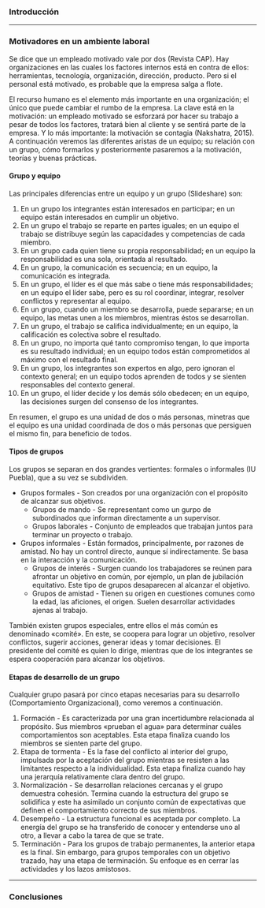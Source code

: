 ### Introducción

---

### Motivadores en un ambiente laboral

Se dice que un empleado motivado vale por dos (Revista CAP). Hay organizaciones en las cuales los factores internos está en contra de ellos: herramientas, tecnología, organización, dirección, producto. Pero si el personal está motivado, es probable que la empresa salga a flote.

El recurso humano es el elemento más importante en una organización; el único que puede cambiar el rumbo de la empresa. La clave está en la motivación: un empleado motivado se esforzará por hacer su trabajo a pesar de todos los factores, tratará bien al cliente y se sentirá parte de la empresa. Y lo más importante: la motivación se contagia (Nakshatra, 2015).  
A continuación veremos las diferentes aristas de un equipo; su relación con un grupo, cómo formarlos y posteriormente pasaremos a la motivación, teorías y buenas prácticas.

#### Grupo y equipo

Las principales diferencias entre un equipo y un grupo (Slideshare) son:

1. En un grupo los integrantes están interesados en participar; en un equipo están interesados en cumplir un objetivo.
2. En un grupo el trabajo se reparte en partes iguales; en un equipo el trabajo se distribuye según las capacidades y competencias de cada miembro.
3. En un grupo cada quien tiene su propia responsabilidad; en un equipo la responsabilidad es una sola, orientada al resultado.
4. En un grupo, la comunicación es secuencia; en un equipo, la comunicación es integrada.
5. En un grupo, el líder es el que más sabe o tiene más responsabilidades; en un equipo el líder sabe, pero es su rol coordinar, integrar, resolver conflictos y representar al equipo.
6. En un grupo, cuando un miembro se desarrolla, puede separarse; en un equipo, las metas unen a los miembros, mientras éstos se desarrollan.
7. En un grupo, el trabajo se califica individualmente; en un equipo, la calificación es colectiva sobre el resultado.
8. En un grupo, no importa qué tanto compromiso tengan, lo que importa es su resultado individual; en un equipo todos están comprometidos al máximo con el resultado final.
9. En un grupo, los integrantes son expertos en algo, pero ignoran el contexto general; en un equipo todos aprenden de todos y se sienten responsables del contexto general.
10. En un grupo, el líder decide y los demás sólo obedecen; en un equipo, las decisiones surgen del consenso de los integrantes.

En resumen, el grupo es una unidad de dos o más personas, minetras que el equipo es una unidad coordinada de dos o más personas que persiguen el mismo fin, para beneficio de todos.

#### Tipos de grupos

Los grupos se separan en dos grandes vertientes: formales o informales (IU Puebla), que a su vez se subdividen.

- Grupos formales - Son creados por una organización con el propósito de alcanzar sus objetivos.
  - Grupos de mando - Se representant como un gurpo de subordinados que informan directamente a un supervisor.
  - Grupos laborales - Conjunto de empleados que trabajan juntos para terminar un proyecto o trabajo.
- Grupos informales - Están formados, principalmente, por razones de amistad. No hay un control directo, aunque sí indirectamente. Se basa en la interacción y la comunicación.
  - Grupos de interés - Surgen cuando los trabajadores se reúnen para afrontar un objetivo en común, por ejemplo, un plan de jubilación equitativo. Este tipo de grupos desaparecen al alcanzar el objetivo.
  - Grupos de amistad - Tienen su origen en cuestiones comunes como la edad, las aficiones, el origen. Suelen desarrollar actividades ajenas al trabajo.

También existen grupos especiales, entre ellos el más común es denominado «comité». En este, se coopera para lograr un objetivo, resolver conflictos, sugerir acciones, generar ideas y tomar decisiones. El presidente del comité es quien lo dirige, mientras que de los integrantes se espera cooperación para alcanzar los objetivos.

#### Etapas de desarrollo de un grupo

Cualquier grupo pasará por cinco etapas necesarias para su desarrollo (Comportamiento Organizacional), como veremos a continuación.

1. Formación - Es caracterizada por una gran incertidumbre relacionada al propósito. Sus miembros «prueban el agua» para determinar cuáles comportamientos son aceptables. Esta etapa finaliza cuando los miembros se sienten parte del grupo.
2. Etapa de tormenta - Es la fase del conflicto al interior del grupo, impulsada por la aceptación del grupo mientras se resisten a las limitantes respecto a la individualidad. Esta etapa finaliza cuando hay una jerarquía relativamente clara dentro del grupo.
3. Normalización - Se desarrollan relaciones cercanas y el grupo demuestra cohesión. Termina cuando la estructura del grupo se solidifica y este ha asimilado un conjunto común de expectativas que definen el comportamiento correcto de sus miembros.
4. Desempeño - La estructura funcional es aceptada por completo. La energía del grupo se ha transferido de conocer y entenderse uno al otro, a llevar a cabo la tarea de que se trate.
5. Terminación - Para los grupos de trabajo permanentes, la anterior etapa es la final. Sin embargo, para grupos temporales con un objetivo trazado, hay una etapa de terminación. Su enfoque es en cerrar las actividades y los lazos amistosos.

---

### Conclusiones
